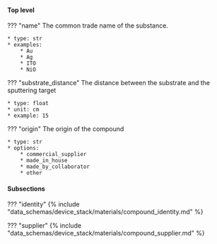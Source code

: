 #### Top level
??? "name"
    The common trade name of the substance.

    * type: str
    * examples: 
        * Au 
        * Ag 
        * ITO
        * NiO 

??? "substrate_distance"
    The distance between the substrate and the sputtering target

    * type: float
    * unit: cm
    * example: 15

??? "origin"
    The origin of the compound

    * type: str
    * options: 
        * commercial_supplier 
        * made_in_house 
        * made_by_collaborator
        * other        

#### Subsections
??? "identity"
    {% include "data_schemas/device_stack/materials/compound_identity.md" %}

??? "supplier"
    {% include "data_schemas/device_stack/materials/compound_supplier.md" %}

